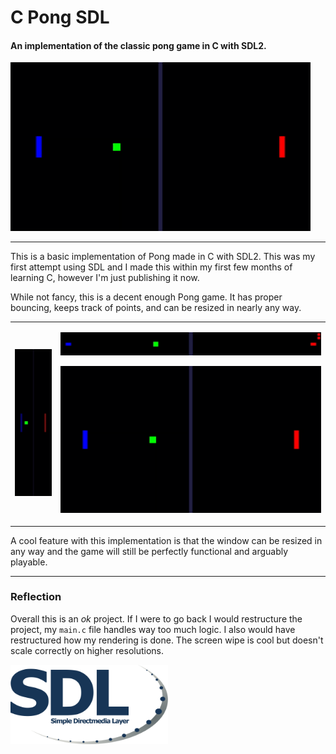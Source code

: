 # C Pong SDL

#### An implementation of the classic pong game in C with SDL2.

![Gif](gh/gif_anim_1.gif)


---

This is a basic implementation of Pong made in C with SDL2. This was my first attempt using SDL and I made this within
my first few months of learning C, however I'm just publishing it now.

While not fancy, this is a decent enough Pong game. It has proper bouncing, keeps track of points, and can be resized in
nearly any way.

<table>
<tr><td>

![Gif](gh/gif_anim_2.gif)
</td><td>

![Gif](gh/gif_anim_3.gif)

![Gif](gh/gif_anim_1.gif)


</td>
</tr>
</table>


A cool feature with this implementation is that the window can be resized in any way and the game will still be
perfectly functional and arguably playable.

---

### Reflection

Overall this is an *ok* project. If I were to go back I would restructure the project, my `main.c` file handles way too
much logic. I also would have restructured how my rendering is done. The screen wipe is cool but doesn't scale correctly
on higher resolutions.

<img src="gh/sdl_logo.png" alt="drawing" width="50%"/>